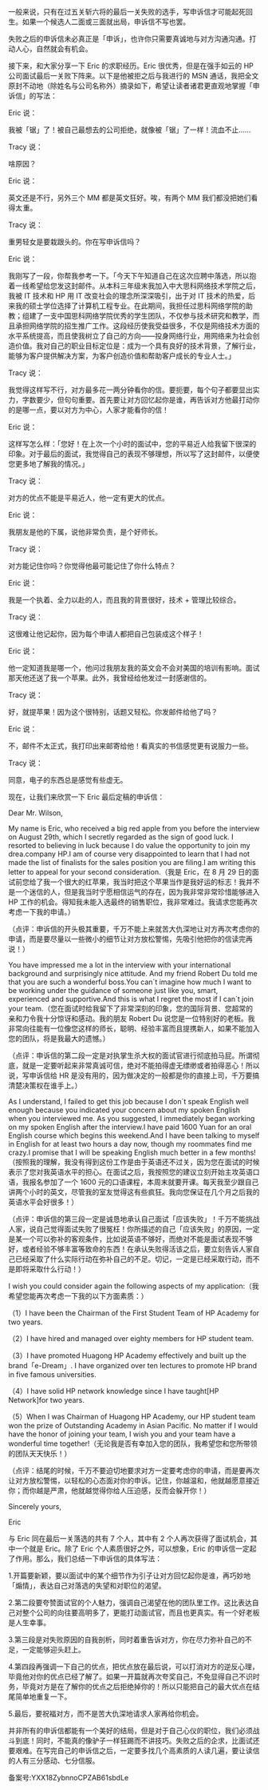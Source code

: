 一般来说，只有在过五关斩六将的最后一关失败的选手，写申诉信才可能起死回生。如果一个候选人二面或三面就出局，申诉信不写也罢。 

失败之后的申诉信未必真正是「申诉」，也许你只需要真诚地与对方沟通沟通。打动人心，自然就会有机会。 

接下来，和大家分享一下 Eric 的求职经历。Eric 很优秀，但是在强手如云的 HP 公司面试最后一关败下阵来。以下是他被拒之后与我进行的 MSN 通话，我把全文原封不动地（除姓名与公司名称外）摘录如下，希望让读者诸君更直观地掌握「申诉信」的写法： 

Eric 说： 

我被「锯」了！被自己最想去的公司拒绝，就像被「锯」了一样！流血不止…… 

Tracy 说： 

啥原因？ 

Eric 说： 

英文还是不行，另外三个 MM 都是英文狂好。唉，有两个 MM 我们都没把她们看得太 重。 

Tracy 说： 

重男轻女是要栽跟头的。你在写申诉信吗？ 

Eric 说： 

我刚写了一段，你帮我参考一下。「今天下午知道自己在这次应聘中落选，所以抱着一线希望给您发这封邮件。从本科三年级末我加入中大思科网络技术学院之后，我被 IT 技术和 HP 用 IT 改变社会的理念所深深吸引，出于对 IT 技术的热爱，后来我的硕士学位选择了计算机工程专业。在此期间，我担任过思科网络学院的助教；组建了一支中国思科网络学院优秀的学生团队，不仅参与技术研究和教学，而且承担网络学院的招生推广工作。这段经历使我受益很多，不仅是网络技术方面的水平系统提高，而且使我树立了自己的方向——投身网络行业，用网络来为社会创造价值。我对自己的职业目标定位是：成为一个具有良好的技术背景，了解行业，能够为客户提供解决方案，为客户创造价值和帮助客户成长的专业人士。」 

Tracy 说： 

我觉得这样写不行，对方最多花一两分钟看你的信。要扼要，每个句子都要显出实力，字数要少，但句句重要。首先要让对方回忆起你是谁，再告诉对方他最打动你的是哪一点，要以对方为中心，人家才能看你的信！ 

Eric 说： 

这样写怎么样：「您好！在上次一个小时的面试中，您的平易近人给我留下很深的印象。对于最后的面试，我觉得自己的表现不够理想，所以写了这封邮件，以便使您更多地了解我的情况。」 

Tracy 说： 

对方的优点不能是平易近人，他一定有更大的优点。 

Eric 说： 

我朋友是他的下属，说他非常负责，是个好师长。 

Tracy 说： 

对方能记住你吗？你觉得他最可能记住了你什么特点？ 

Eric 说： 

我是一个执着、全力以赴的人，而且我的背景很好，技术 + 管理比较综合。 

Tracy 说： 

这很难让他记起你，因为每个申请人都把自己包装成这个样子！ 

Eric 说： 

他一定知道我是哪一个，他问过我朋友我的英文会不会对美国的培训有影响。面试那天他还送了我一个苹果。此外，我曾经给他发过一封感谢信的。 

Tracy 说： 

好，就提苹果！因为这个很特别，话题又轻松。你发邮件给他了吗？ 

Eric 说： 

不，邮件不太正式，我打印出来邮寄给他！看真实的书信感觉更有说服力一些。 

Tracy 说： 

同意，电子的东西总是感觉有些虚无。 

现在，让我们来欣赏一下 Eric 最后定稿的申诉信： 

Dear Mr. Wilson, 

My name is Eric, who received a big red apple from you before the interview on August 29th, which I secretly regarded as the sign of good luck. I resorted to believing in luck because I do value the opportunity to join my drea.company HP.I am of course very disappointed to learn that I had not made the list of finalists for the sales position you are filing.I am writing this letter to appeal for your second consideration.（我是 Eric，在 8 月 29 日的面试前您给了我一个很大的红苹果，我当时把这个苹果当作是我好运的标志！我并不是一个迷信的人，但是我当时宁愿相信运气的存在，因为我非常非常珍惜能够进入 HP 工作的机会。得知我未能入选最终的销售职位，我非常难过。我请求您能再次考虑一下我的申请。） 

（点评：申诉信的开头极其重要，千万不能上来就苦大仇深地让对方再次考虑你的申请，而是要尽量以一些微小的细节让对方放松警惕，先吸引他把你的信读完再说！） 

You have impressed me a lot in the interview with your international background and surprisingly nice attitude. And my friend Robert Du told me that you are such a wonderful boss.You can´t imagine how much I want to be working under the guidance of someone just like you, smart, experienced and supportive.And this is what I regret the most if I can´t join your team.（您在面试时给我留下了非常深刻的印象，您的国际背景、您超常的亲和力令我十分惊讶和感动。我的朋友 Robert Du 说您是一位特别好的老板。我非常向往能有一位像您这样的师长，聪明、经验丰富而且提携新人，如果不能加入您的团队，将是我最大的遗憾。） 

（点评：申诉信的第二段一定是对执掌生杀大权的面试官进行彻底拍马屁。所谓彻底，就是一定要听起来非常真诚可信，绝对不能拍得虚无缥缈或者拍得恶心！所以说，写申诉信给 HR 是没有用的，因为做决定的一般都是你的直接上司，千万要搞清楚决策权在谁手上。） 

As I understand, I failed to get this job because I don´t speak English well enough because you indicated your concern about my spoken English when you interviewed me. As you suggested, I immediately began working on my spoken English after the interview.I have paid 1600 Yuan for an oral English course which begins this weekend.And I have been talking to myself in English for at least two hours a day now, though my roommates find me crazy.I promise that I will be speaking English much better in a few months\!（按照我的理解，我没有得到这份工作是由于英语还不过关，因为您在面试的时候表示了您对我英语水平的担心。在面试之后，我按照您的建议立刻开始主攻英语口语，我报名参加了一个 1600 元的口语课程，本周末就要开课。每天我至少跟自己讲两个小时的英文，尽管我的室友觉得这有些疯狂。我向您保证在几个月之后我的英语水平会好很多！） 

（点评：申诉信的第三段一定是诚恳地承认自己面试「应该失败」！千万不能挑战人家，说自己觉得面试失败了很冤枉！你所描述的自己「应该失败」的原因，一定是某一个可以弥补的客观条件，比如说英语不够好，而绝对不能是面试表现不够好，或者经验不够丰富等致命的东西！在承认失败得活该之后，要立刻告诉人家自己已经采取了什么实际行动在弥补自己的不足。切记，一定是已经采取行动，而不是即将采取什么行动！） 

I wish you could consider again the following aspects of my application:（我希望您能再次考虑一下我的以下方面素质：） 

（1）I have been the Chairman of the First Student Team of HP Academy for two years. 

（2）I have hired and managed over eighty members for HP student team. 

（3）I have promoted Huagong HP Academy effectively and built up the brand「e-Dream」. I have organized over ten lectures to promote HP brand in five famous universities. 

（4）I have solid HP network knowledge since I have taught\[HP Network\]for two years. 

（5）When I was Chairman of Huagong HP Academy, our HP student team won the prize of Outstanding Academy in Asian Pacific. No matter if I would have the honor of joining your team, I wish you and your team have a wonderful time together\!（无论我是否有幸加入您的团队，我希望您和您所带领的团队天天快乐！） 

（点评：结尾的时候，千万不要迫切地要求对方一定要考虑你的申请，而是要再次让对方放松警惕，以轻松的心态面对你的申诉。记住，你越温和，他就越愿意接近你；而你越是严肃，他就越觉得你给人压迫感，反而会躲开你！） 

Sincerely yours, 

Eric 

与 Eric 同在最后一关落选的共有 7 个人，其中有 2 个人再次获得了面试机会，其中一个就是 Eric。除了 Eric 个人素质很好之外，可以想象，Eric 的申诉信一定起了作用。那么，我们总结一下申诉信的具体写法： 

1.开篇要新颖，要以面试中的某个细节作为引子让对方回忆起你是谁，再巧妙地「煽情」，表达自己对落选的失望和对职位的渴望。 

2.第二段要夸赞面试官的个人魅力，强调自己渴望在他的团队里工作。这比表达自己对整个公司的向往要高明多了，更能打动面试官，而且也更真实。有一个好老板是人生幸事。 

3.第三段是对失败原因的自我剖析，同时着重告诉对方，你在尽力弥补自己的不足，一定能够迎头赶上。 

4.第四段再强调一下自己的优点，把优点放在最后说，可以打消对方的逆反心理，毕竟他对你的优点已经了解了。如果一开篇就再次夸奖自己，不免显得自己不识时务，毕竟对方是在了解你的优点之后拒绝掉你的！所以只能把自己的最大优点在结尾简单地重复一下。 

5.最后，要祝福对方，而不是苦大仇深地请求人家再给你机会。 

并非所有的申诉信都能有一个美好的结局，但是对于自己心仪的职位，我们必须战斗到底！同时，不能真的像驴子一样狂踢而不讲技巧。失败之后的企求，比面试还要艰难。在写完自己的申诉信之后，一定要多找几个高素质的人读几遍，要让读信的人有三分感动、七分信服。 

备案号:YXX18ZybnnoCPZAB61sbdLe
